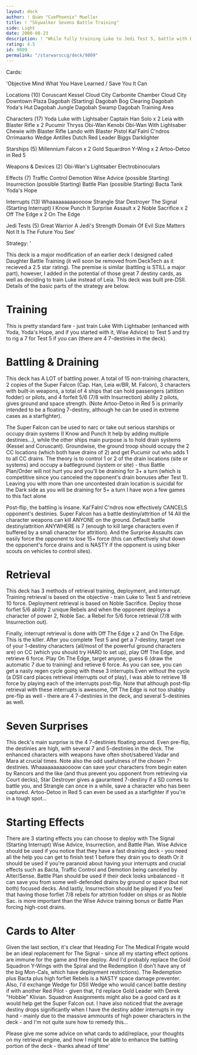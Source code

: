 ```yaml
---
layout: deck
author: ! Quan "CuePhoenix" Mueller
title: ! "Skywalker Sevens Battle Training"
side: Light
date: 2000-08-23
description: ! "While fully training Luke to Jedi Test 5, battle with Enhanced mains, Super Falcon, and floating sevens. After completing Test 5 (with a seven), a non-traditional retrieval engine is used to prolong the game and enhance the damage done by battling."
rating: 4.5
id: 9809
permalink: "/starwarsccg/deck/9809"
---
```

Cards: 

'Objective
Mind What You Have Learned / Save You It Can

Locations (10)
Coruscant
Kessel
Cloud City Carbonite Chamber
Cloud City Downtown Plaza
Dagobah (Starting)
Dagobah Bog Clearing
Dagobah Yoda's Hut
Dagobah Jungle
Dagobah Swamp
Dagobah Training Area

Characters (17)
Yoda
Luke with Lightsaber
Captain Han Solo x 2
Leia with Blaster Rifle x 2
Pucumir Thryss
Obi-Wan Kenobi
Obi-Wan With Lightsaber
Chewie with Blaster Rifle
Lando with Blaster Pistol
Kal'Falnl C'ndros
Orrimaarko
Wedge Antilles
Dutch
Red Leader
Biggs Darklighter

Starships (5)
Millennium Falcon x 2
Gold Squardron Y-Wing x 2
Artoo-Detoo in Red 5

Weapons & Devices (2)
Obi-Wan's Lightsaber
Electrobinoculars

Effects (7)
Traffic Control
Demotion
Wise Advice (possible Starting)
Insurrection (possible Starting)
Battle Plan (possible Starting)
Bacta Tank
Yoda's Hope

Interrupts (13)
Whaaaaaaaaaoooow
Strangle
Star Destroyer
The Signal (Starting Interrupt)
I Know
Punch It
Surprise Assault x 2
Noble Sacrifice x 2
Off The Edge x 2
On The Edge

Jedi Tests (5)
Great Warrior
A Jedi's Strength
Domain Of Evil
Size Matters Not
It Is The Future You See'

Strategy: '

This deck is a major modification of an earlier deck I designed called Daughter Battle Training (it will soon be removed from DeckTech as it recieved a 2.5 star rating). The premise is similar (battling is STILL a major part), however, I added in the potential of those great 7 destiny cards, as well as deciding to train Luke instead of Leia. This deck was built pre-DSII. Details of the basic parts of the strategy are below.

Training
=======================
This is pretty standard fare - just train Luke With Lightsaber (enhanced with Yoda, Yoda's Hope, and if you started with it, Wise Advice) to Test 5 and try to rig a 7 for Test 5 if you can (there are 4 7-destinies in the deck).

Battling & Draining
=======================
This deck has A LOT of battling power. A total of 15 non-training characters, 2 copies of the Super Falcon (Cap. Han, Leia w/BR, M. Falcon), 3 characters with built-in weapons, a total of 4 ships that can hold passengers (attition fodder) or pilots, and 4 forfeit 5/6 (7/8 with Insurrection) ability 2 pilots, gives ground and space strength. (Note Artoo-Detoo in Red 5 is primarily intended to be a floating 7-destiny, although he can be used in extreme cases as a starfighter).

The Super Falcon can be used to narc or take out serious starships or occupy drain systems (I Know and Punch It help by adding multiple destinies...), while the other ships main purpose is to hold drain systems (Kessel and Coruscant). Groundwise, the ground troop should occupy the 2 CC locations (which both have drains of 2) and get Pucumir out who adds 1 to all CC drains. The theory is to control 1 or 2 of the drain locations (site or systems) and occupy a battleground (system or site) - thus Battle Plan/Order will not hurt you and you'll be draining for 3+ a turn (which is competitive since you canceled the opponent's drain bonuses after Test 1). Leaving you with more than one uncontested drain location is suicidal for the Dark side as you will be draining for 5+ a turn I have won a few games to this fact alone

Post-flip, the battling is insane. Kal'Falnl C'ndros now effectively CANCELS opponent's destinies. Super Falcon has a battle destiny/attrition of 14 All the character weapons can kill ANYONE on the ground. Default battle destiny/attrition ANYWHERE is 7 (enough to kill large characters even if buffered by a small character for attrition). And the Surprise Assaults can easily force the opponent to lose 15+ force (this can effectively shut down the opponent's force drains and is NASTY if the opponent is using biker scouts on vehicles to control sites).

Retrieval
=======================
This deck has 3 methods of retrieval training, deployment, and interrupt. Training retrieval is based on the objective - train Luke to Test 5 and retrieve 10 force. Deployment retrieval is based on Noble Sacrifice. Deploy those forfiet 5/6 ability 2 unique Rebels and when the opponent deploys a character of power 2, Noble Sac. a Rebel for 5/6 force retrieval (7/8 with Insurrection out).

Finally, interrupt retrieval is done with Off The Edge x 2 and On The Edge. This is the killer. After you complete Test 5 and get a 7-destiny, target one of your 1-destiny characters (all/most of the powerful ground characters are) on CC (which you should try HARD to set up), play Off The Edge, and retrieve 6 force. Play On The Edge, target anyone, guess 6 (draw the automatic 7 due to training) and retieve 6 force. As you can see, you can get a nasty regen cycle going with these 3 interrupts Even without the cycle (a DSII card places retrieval interrupts out of play), I was able to retrieve 18 force by playing each of the interrupts post-flip. Note that although post-flip retrieval with these interrupts is awesome, Off The Edge is not too shabby pre-flip as well - there are 4 7-destinies in the deck, and several 5-destinies as well.

Seven Surprises
=======================
This deck's main surprise is the 4 7-destinies floating around. Even pre-flip, the destinies are high, with several 7 and 5-destinies in the deck. The enhanced characters with weapons have often shot/sabered Vadar and Mara at crucial times. Note also the odd usefulness of the chosen 7-destinies. Whaaaaaaaaaoooow can save your characters from begin eaten by Rancors and the like (and thus prevent you opponent from retrieving via Court decks), Star Destroyer gives a gauranteed 7-destiny if a SD comes to battle you, and Strangle can once in a while, save a character who has been captured. Artoo-Detoo in Red 5 can even be used as a starfighter if you're in a tough spot...

Starting Effects
=======================
There are 3 starting effects you can choose to deploy with The Signal (Starting Interrupt) Wise Advice, Insurrection, and Battle Plan. Wise Advice should be used if you notice that they have a fast draining deck - you need all the help you can get to finish test 1 before they drain you to death Or it should be used if you're paranoid about having your interrupts and crucial effects such as Bacta, Traffic Control and Demotion being canceled by Alter/Sense. Battle Plan should be used if their deck looks unbalanced - it can save you from some well-defended drains by ground or space (but not both) focused decks. And lastly, Insurrection should be played if you feel that having those forfiet 7/8 rebels for attrition fodder on ships or as Noble Sac. is more important than the Wise Advice training bonus or Battle Plan forcing high-cost drains.

Cards to Alter
=======================
Given the last section, it's clear that Heading For The Medical Frigate would be an ideal replacement for The Signal - since all my starting effect options are immune for the game and free deploy. And I'd probably replace the Gold Squadron Y-Wings with the Spiral and the Redemption (I don't have any of the big Mon-Cals, which have deployment restrictions). The Redemption plus Bacta plus high forfiet Rebels is a NASTY space damage preventer. Also, I'd exchange Wedge for DSII Wedge who would cancel battle destiny if with another Red Pilot - given that, I'd replace Gold Leader with Derek "Hobbie" Klivian. Squadron Assignments might also be a good card as it would help get the Super Falcon out. I have also noticed that the average destiny drops significantly when I have the destiny adder interrupts in my hand - mainly due to the massive ammounts of high power characters in the deck - and I'm not quite sure how to remedy this...

Please give me some advice on what cards to add/replace, your thoughts on my retrieval engine, and how I might be able to enhance the battling portion of the deck - thanks ahead of time'
